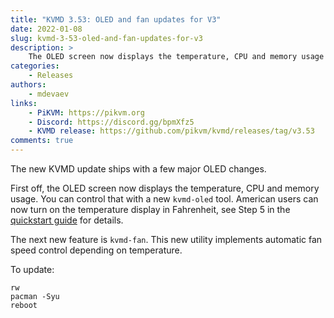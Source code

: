 ```yaml
---
title: "KVMD 3.53: OLED and fan updates for V3"
date: 2022-01-08
slug: kvmd-3-53-oled-and-fan-updates-for-v3
description: >
    The OLED screen now displays the temperature, CPU and memory usage
categories:
    - Releases
authors:
    - mdevaev
links:
    - PiKVM: https://pikvm.org
    - Discord: https://discord.gg/bpmXfz5
    - KVMD release: https://github.com/pikvm/kvmd/releases/tag/v3.53
comments: true
---
```


The new KVMD update ships with a few major OLED changes.

<!-- more -->

First off, the OLED screen now displays the temperature, CPU and memory usage. You can control that with a new `kvmd-oled` tool. American users can now turn on the temperature display in Fahrenheit, see Step 5 in the [quickstart guide](https://docs.pikvm.org/v3) for details.

The next new feature is `kvmd-fan`. This new utility implements automatic fan speed control depending on temperature.

To update:

```console
rw
pacman -Syu
reboot
```